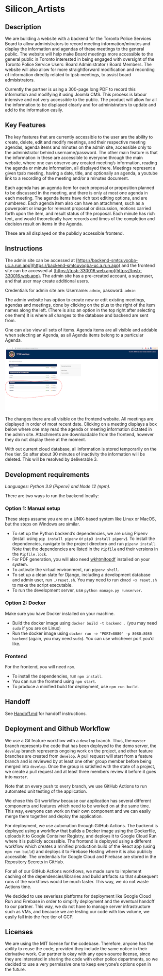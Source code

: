 # Silicon_Artists

## Description

We are building a website with a backend for the Toronto Police Services Board to allow administrators to record meeting information/minutes and display the information and agendas of these meetings to the general public. The website will help make Board meetings more accessible to the general public in Toronto interested in being engaged with oversight of the Toronto Police Service Users: Board Administrator / Board Members. The website will also allow for more straightforward modification and recording of information directly related to tpsb meetings, to assist board admisistrators.

Currently the partner is using a 300-page long PDF to record this information and modifying it using Joomla CMS. This process is labour intensive and not very accessible to the public. The product will allow for all the information to be displayed clearly and for administrators to update and add to the information easily.

## Key Features

The key features that are currently accessible to the user are the ability to create, delete, edit and modify meetings, and their respective meeting agendas, agenda items and minutes on the admin site, accessible only to the administrator behind username/password. The other main feature is that the information in these are accessible to everyone through the main website, where one can observe any created meeting’s information, reading the agenda or minute information, all displayed there.
Meetings represent a given tpsb meeting, having a date, title, and optionally an agenda, a youtube link to a recording of the meeting and/or a minutes document.

Each agenda has an agenda item for each proposal or proposition planned to be discussed in the meeting, and there is only at most one agenda in each meeting. The agenda items have rich text editing options, and are numbered. Each agenda item also can have an attachment, such as a powerpoint or image for relevant proposal or discussion, motions carried forth upon the item, and result status of the proposal.
Each minute has rich text, and would theoretically have records and times of the completion and decision result on items in the Agenda.

These are all displayed on the publicly accessible frontend.

## Instructions

The admin site can be accessed at [https://backend-smtcuvoqba-uc.a.run.app](https://backend-smtcuvoqba-uc.a.run.app) and the frontend site can be accessed at [https://tpsb-330016.web.app](https://tpsb-330016.web.app).
The admin site has a pre-created account, a superuser, and that user may create additional users.

Credentials for admin site are: Username: `admin`, password: `admin`

The admin website has option to create new or edit existing meetings, agendas and meetings, done by clicking on the plus to the right of the item names along the left. (There is also an option in the top right after selecting one them) It is where all changes to the database and backend are sent from.

One can also view all sets of items. Agenda items are all visible and addable when selecting an Agenda, as all Agenda items belong to a particular Agenda.

![admin-site](/deliverable-2/images/django-backend.png)

The changes there are all visible on the frontend website. All meetings are displayed in order of most recent date. Clicking on a meeting displays a box below where one may read the agenda or meeting information dictated in the admin site. Attachments are downloadable from the frontend, however they do not display there at the moment.

With out current cloud database, all information is stored temporarily on the free tier. So after about 30 minutes of inactivity the information will be deleted. This will be resolved by deliverable 3.

## Development requirements

*Languages: Python 3.9 (Pipenv) and Node 12 (npm).*

There are two ways to run the backend locally:

### Option 1: Manual setup

These steps assume you are on a UNIX-based system like Linux or MacOS, but the steps on Windows are similar.

- To set up the Python backend’s dependencies, we are using Pipenv (install using `pip install pipenv` or `pip3 install pipenv`). To install the dependencies, navigate to the project directory and run `pipenv install`. Note that the dependencies are listed in the `Pipfile` and their versions in the `Pipfile.lock`.
- For PDF generation, you will also need [wkhtmltopdf](https://wkhtmltopdf.org/downloads.html) installed on your system.
- To activate the virtual environment, run `pipenv shell`.
- To set up a clean slate for Django, including a development database and admin user, run `./reset.sh`. You may need to run `chmod +x reset.sh` to make the script executable.
- To run the development server, use `python manage.py runserver`.

### Option 2: Docker

Make sure you have Docker installed on your machine.

- Build the docker image using `docker build -t backend .` (you may need `sudo` if you are on Linux)
- Run the docker image using `docker run -e "PORT=8080" -p 8080:8080 backend` (again, you may need `sudo`). You can use whichever port you’d like.

### Frontend

For the frontend, you will need `npm`.

- To install the dependencies, run `npm install`.
- You can run the frontend using `npm start`.
- To produce a minified build for deployment, use `npm run build`.

## Handoff

See [Handoff.md](Handoff.md) for handoff instructions.

## Deployment and Github Workflow

We use a Git feature workflow with a `develop` branch. Thus, the `master` branch represents the code that has been deployed to the demo server, the `develop` branch represents ongoing work on the project, and other feature branches are created from `develop`. A pull request will start from a feature branch and is reviewed by at least one other group member before being merged into `develop`. Once the group is satisfied with the state of a project, we create a pull request and at least three members review it before it goes into `master`.

Note that on every push to every branch, we use GitHub Actions to run automated unit testing of the application.

We chose this Git workflow because our application has several different components and features which need to be worked on at the same time. This way, everyone can work on their own component and we can easily merge them together and deploy the application.

For deployment, we use automation through GitHub Actions. The backend is deployed using a workflow that builds a Docker image using the Dockerfile, uploads it to Google Container Registry, and deploys it to Google Cloud Run where it is publicly accessible. The frontend is deployed using a different workflow which creates a minified production build of the React app (using `npm run build`) and deploys it to Firebase Hosting where it is also publicly accessible. The credentials for Google Cloud and Firebase are stored in the Repository Secrets in GitHub.

For all of our GitHub Actions workflows, we made sure to implement caching of the dependencies/libraries and build artifacts so that subsequent runs of the workflows would be much faster. This way, we do not waste Actions time.

We decided to use severless platforms for deployment like Google Cloud Run and Firebase in order to simplify deployment and the eventual handoff to our partner. This way, we do not have to manage server infrastructure such as VMs, and because we are testing our code with low volume, we easily fall into the free tier of GCP.

## Licenses

We are using the MIT license for the codebase. Therefore, anyone has the ability to reuse the code, provided they include the same notice in their derivative work. Our partner is okay with any open-source license, since they are interested in sharing the code with other police departments, so we decided to use a very permissive one to keep everyone’s options open in the future.
